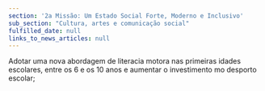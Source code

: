 ```yaml
---
section: '2a Missão: Um Estado Social Forte, Moderno e Inclusivo'
sub_section: "Cultura, artes e comunicação social"
fulfilled_date: null
links_to_news_articles: null
---
```


Adotar uma nova abordagem de literacia motora nas primeiras idades escolares, entre os 6 e os 10 anos e aumentar o investimento mo desporto escolar;